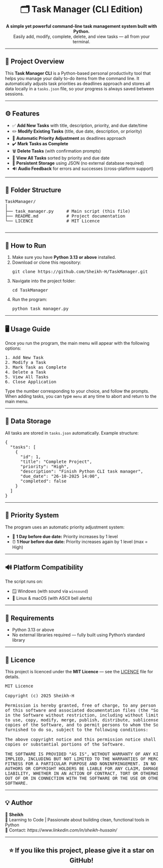 <h1 align="center">🗂️ Task Manager (CLI Edition)</h1>

<p align="center">
  <b>A simple yet powerful command-line task management system built with Python.</b><br>
  Easily add, modify, complete, delete, and view tasks — all from your terminal.
</p>

---

<h2>📘 Project Overview</h2>

<p>
This <b>Task Manager CLI</b> is a Python-based personal productivity tool that helps you manage your daily to-do items from the command line.
It automatically adjusts task priorities as deadlines approach and stores all data locally in a <code>tasks.json</code> file, so your progress is always saved between sessions.
</p>

---

<h2>⚙️ Features</h2>

<ul>
  <li>✅ <b>Add New Tasks</b> with title, description, priority, and due date/time</li>
  <li>✏️ <b>Modify Existing Tasks</b> (title, due date, description, or priority)</li>
  <li>📅 <b>Automatic Priority Adjustment</b> as deadlines approach</li>
  <li>✔️ <b>Mark Tasks as Complete</b></li>
  <li>🗑️ <b>Delete Tasks</b> (with confirmation prompts)</li>
  <li>📜 <b>View All Tasks</b> sorted by priority and due date</li>
  <li>💾 <b>Persistent Storage</b> using JSON (no external database required)</li>
  <li>🔊 <b>Audio Feedback</b> for errors and successes (cross-platform support)</li>
</ul>

---

<h2>🧩 Folder Structure</h2>

<pre>
TaskManager/
│
├── task_manager.py     # Main script (this file)
├── README.md           # Project documentation
└── LICENCE             # MIT Licence

</pre>

---

<h2>🚀 How to Run</h2>

<ol>
  <li>Make sure you have <b>Python 3.13 or above</b> installed.</li>
  <li>Download or clone this repository:
    <pre>git clone https://github.com/Sheikh-H/TaskManager.git</pre>
  </li>
  <li>Navigate into the project folder:
    <pre>cd TaskManager</pre>
  </li>
  <li>Run the program:
    <pre>python task_manager.py</pre>
  </li>
</ol>

---

<h2>🖥️ Usage Guide</h2>

<p>Once you run the program, the main menu will appear with the following options:</p>

<pre>
1. Add New Task
2. Modify a Task
3. Mark Task as Complete
4. Delete a Task
5. View All Tasks
6. Close Application
</pre>

<p>
Type the number corresponding to your choice, and follow the prompts.
When adding tasks, you can type <code>menu</code> at any time to abort and return to the main menu.
</p>

---

<h2>📂 Data Storage</h2>

<p>
All tasks are stored in <code>tasks.json</code> automatically. Example structure:
</p>

<pre>
{
  "tasks": [
    {
      "id": 1,
      "title": "Complete Project",
      "priority": "High",
      "description": "Finish Python CLI task manager",
      "due_date": "26-10-2025 14:00",
      "completed": false
    }
  ]
}
</pre>

---

<h2>🧠 Priority System</h2>

<p>
The program uses an automatic priority adjustment system:
</p>

<ul>
  <li>📅 <b>1 Day before due date:</b> Priority increases by 1 level</li>
  <li>⏰ <b>1 Hour before due date:</b> Priority increases again by 1 level (max = High)</li>
</ul>

---

<h2>🔊 Platform Compatibility</h2>

<p>
The script runs on:
</p>

<ul>
  <li>🪟 Windows (with sound via <code>winsound</code>)</li>
  <li>🐧 Linux & macOS (with ASCII bell alerts)</li>
</ul>

---

<h2>🧰 Requirements</h2>

<ul>
  <li>Python 3.13 or above</li>
  <li>No external libraries required — fully built using Python’s standard library</li>
</ul>

---

<h2>📄 Licence</h2>

<p>
  This project is licenced under the <b>MIT Licence</b> — see the <a href="./LICENCE">LICENCE</a> file for details.
</p>

<pre>
MIT Licence

Copyright (c) 2025 Sheikh-H

Permission is hereby granted, free of charge, to any person obtaining a copy
of this software and associated documentation files (the "Software"), to deal
in the Software without restriction, including without limitation the rights
to use, copy, modify, merge, publish, distribute, sublicense, and/or sell
copies of the Software, and to permit persons to whom the Software is
furnished to do so, subject to the following conditions:

The above copyright notice and this permission notice shall be included in all
copies or substantial portions of the Software.

THE SOFTWARE IS PROVIDED "AS IS", WITHOUT WARRANTY OF ANY KIND, EXPRESS OR
IMPLIED, INCLUDING BUT NOT LIMITED TO THE WARRANTIES OF MERCHANTABILITY,
FITNESS FOR A PARTICULAR PURPOSE AND NONINFRINGEMENT. IN NO EVENT SHALL THE
AUTHORS OR COPYRIGHT HOLDERS BE LIABLE FOR ANY CLAIM, DAMAGES OR OTHER
LIABILITY, WHETHER IN AN ACTION OF CONTRACT, TORT OR OTHERWISE, ARISING FROM,
OUT OF OR IN CONNECTION WITH THE SOFTWARE OR THE USE OR OTHER DEALINGS IN THE
SOFTWARE.
</pre>


---

<h2>💡 Author</h2>

<p>
👤 <b>Sheikh</b><br>
💬 Learning to Code | Passionate about building clean, functional tools in Python<br>
📧 Contact: <i>https://www.linkedin.com/in/sheikh-hussain/</i>
</p>

---

<h2 align="center">⭐ If you like this project, please give it a star on GitHub!</h2>
